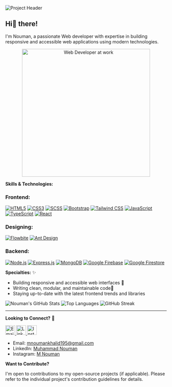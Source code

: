 ![Project Header](https://github.com/NoumanBunty/NoumanBunty/blob/main/cover.png)

## Hi👋 there! 

I'm Nouman, a passionate Web developer with expertise in building responsive and accessible web applications using modern technologies.


  <div style="flex: 1; text-align: center;">
    <img src="https://github.com/NoumanBunty/NoumanBunty/blob/main/you-gif.gif" alt="Web Developer at work"  height="400px"/>
  </div>

**Skills & Technologies:**

### Frontend:
[![HTML5](https://img.shields.io/badge/HTML5-E34F26?style=for-the-badge&amp;logo=html5&amp;logoColor=white)](https://developer.mozilla.org/en-US/docs/Web/Guide/HTML/HTML5)
[![CSS3](https://img.shields.io/badge/CSS3-1572B6?style=for-the-badge&amp;logo=css3&amp;logoColor=white)](https://developer.mozilla.org/en-US/docs/Web/CSS)
[![SCSS](https://img.shields.io/badge/SCSS-CC6699?style=for-the-badge&amp;logo=sass&amp;logoColor=white)](https://sass-lang.com/)
[![Bootstrap](https://img.shields.io/badge/Bootstrap-563D7C?style=for-the-badge&amp;logo=bootstrap&amp;logoColor=white)](https://getbootstrap.com/)
[![Tailwind CSS](https://img.shields.io/badge/Tailwind_CSS-06B6D4?style=for-the-badge&amp;logo=tailwind-css&amp;logoColor=white)](https://tailwindcss.com/)
[![JavaScript](https://img.shields.io/badge/JavaScript-F7DF1E?style=for-the-badge&amp;logo=javascript&amp;logoColor=black)](https://developer.mozilla.org/en-US/docs/Web/JavaScript)
[![TypeScript](https://img.shields.io/badge/TypeScript-3178C6?style=for-the-badge&amp;logo=typescript&amp;logoColor=white)](https://www.typescriptlang.org/)
[![React](https://img.shields.io/badge/React-61DAFB?style=for-the-badge&amp;logo=react&amp;logoColor=black)](https://reactjs.org/)

### Designing:
[![Flowbite](https://img.shields.io/badge/Flowbite-3498DB?style=for-the-badge&amp;logo=flowbite&amp;logoColor=white)](https://flowbite.com/)
[![Ant Design](https://img.shields.io/badge/Ant_Design-0170FE?style=for-the-badge&amp;logo=ant-design&amp;logoColor=white)](https://ant.design/)

### Backend:
[![Node.js](https://img.shields.io/badge/Node.js-339933?style=for-the-badge&amp;logo=node.js&amp;logoColor=white)](https://nodejs.org/en/)
[![Express.js](https://img.shields.io/badge/Express.js-000000?style=for-the-badge&amp;logo=express&amp;logoColor=white)](https://expressjs.com/)
[![MongoDB](https://img.shields.io/badge/MongoDB-47A248?style=for-the-badge&amp;logo=mongodb&amp;logoColor=white)](https://www.mongodb.com/)
[![Google Firebase](https://img.shields.io/badge/Google_Firebase-FFCA28?style=for-the-badge&amp;logo=firebase&amp;logoColor=white)](https://firebase.google.com/)
[![Google Firestore](https://img.shields.io/badge/Google_Firestore-FFCA28?style=for-the-badge&amp;logo=firestore&amp;logoColor=white)](https://firebase.google.com/docs/firestore)

**Specialties:** &#10024;

* Building responsive and accessible web interfaces &#128640;
* Writing clean, modular, and maintainable code&#128221;  
* Staying up-to-date with the latest frontend trends and libraries

![Nouman's GitHub Stats](https://github-readme-stats.vercel.app/api?username=Nouman475&show_icons=true&hide_title=true&count_private=true&include_all_commits=true&hide=prs&theme=radical&icon_color=ffb86c&text_color=ff79c6&bg_color=282a36)
![Top Languages](https://github-readme-stats.vercel.app/api/top-langs/?username=Nouman475&layout=compact&theme=radical&text_color=ff79c6&bg_color=282a36)
![GitHub Streak](https://github-readme-streak-stats.herokuapp.com/?user=Nouman475&theme=radical&ring=ffb86c&fire=ff79c6&currStreakLabel=ff79c6&background=282a36)



---
**Looking to Connect?** 📧

<p>
  <a href="mailto:mnoumankhalid195@gmail.com">
    <img src="https://img.icons8.com/fluent/48/000000/email.png" alt="Email" width="30" />
  </a>
  <a href="https://www.linkedin.com/in/muhammad-nouman-7a6722261/">
    <img src="https://img.icons8.com/fluent/48/000000/linkedin.png" alt="LinkedIn" width="30" />
  </a>
  <a href="https://www.instagram.com/your-instagram-profile">
    <img src="https://img.icons8.com/fluent/48/000000/instagram-new.png" alt="Instagram" width="30" />
  </a>
</p>

* Email: mnoumankhalid195@gmail.com
* LinkedIn: [Muhammad Nouman](https://www.linkedin.com/in/muhammad-nouman-7a6722261/)
* Instagram: [M Nouman](https://www.instagram.com/byte__ninja/)

**Want to Contribute?**

I'm open to contributions to my open-source projects (if applicable). Please refer to the individual project's contribution guidelines for details.
